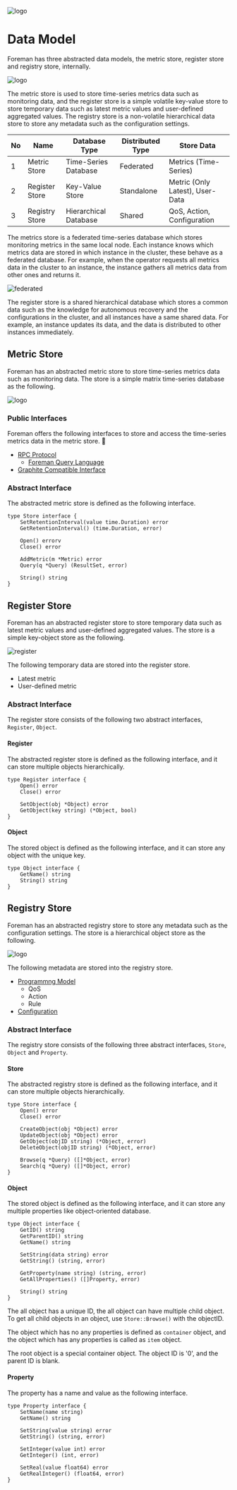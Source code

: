 ![logo](./img/icon.png)

# Data Model

Foreman has three abstracted data models, the metric store, register store and registry store, internally. 

![logo](./img/foreman_datamodel.png)

The metric store is used to store time-series metrics data such as monitoring data, and the register store is a simple volatile key-value store to store temporary data such as latest metric values and user-defined aggregated values. The registry store is a non-volatile hierarchical data store to store any metadata such as the configuration settings.

No | Name | Database Type | Distributed Type | Store Data
--- | --- | --- | --- | ---
1 | Metric Store | Time-Series Database | Federated  | Metrics (Time-Series)
2 | Register Store | Key-Value Store | Standalone | Metric (Only Latest), User-Data
3 | Registry Store | Hierarchical Database | Shared | QoS, Action, Configuration

The metrics store is a federated time-series database which stores monitoring metrics in the same local node. 
Each instance knows which metrics data are stored in which instance in the cluster, these behave as a federated database. For example, when the operator requests all metrics data in the cluster to an instance, the instance gathers all metrics data from other ones and returns it.

![federated](./img/federated.png)

The register store is a shared hierarchical database which stores a common data such as the knowledge for autonomous recovery and the configurations in the cluster, and all instances have a same shared data. For example, an instance updates its data, and the data is distributed to other instances immediately.

## Metric Store

Foreman has an abstracted metric store to store time-series metrics data such as monitoring data. The store is a simple matrix time-series database as the following.

![logo](./img/datamodel_metrics.png)

### Public Interfaces

Foreman offers the following interfaces to store and access the time-series metrics data in the metric store.

- [RPC Protocol](rpc_protocol.md)
  - [Foreman Query Language](dsl.md)
- [Graphite Compatible Interface](graphite.md)

### Abstract Interface

The abstracted metric store is defined as the following interface.

```
type Store interface {
	SetRetentionInterval(value time.Duration) error
	GetRetentionInterval() (time.Duration, error)

	Open() errorv
	Close() error

	AddMetric(m *Metric) error
	Query(q *Query) (ResultSet, error)

	String() string
}
```

## Register Store

Foreman has an abstracted register store to store temporary data such as latest metric values and user-defined aggregated values. The store is a simple key-object store as the following.

![register](./img/datamodel_register.png)

The following temporary data are stored into the register store.

  - Latest metric
  - User-defined metric

### Abstract Interface

The register store consists of the following two abstract interfaces, `Register`, `Object`.

#### Register

The abstracted register store is defined as the following interface, and it can store multiple objects hierarchically.

```
type Register interface {
	Open() error
	Close() error

	SetObject(obj *Object) error
	GetObject(key string) (*Object, bool)
}
```

#### Object

The stored object is defined as the following interface, and it can store any object with the unique key.

```
type Object interface {
	GetName() string
	String() string
}
```

## Registry Store

Foreman has an abstracted registry store to store any metadata such as the configuration settings. The store is a hierarchical object store as the following.

![logo](./img/datamodel_registry.png)

The following metadata are stored into the registry store.

- [Programmng Model](programming_model.md)
  - QoS
  - Action
  - Rule
- [Configuration](configuration.md)

### Abstract Interface

The registry store consists of the following three abstract interfaces, `Store`, `Object` and `Property`.

#### Store

The abstracted registry store is defined as the following interface, and it can store multiple objects hierarchically.

```
type Store interface {
	Open() error
	Close() error

	CreateObject(obj *Object) error
	UpdateObject(obj *Object) error
	GetObject(objID string) (*Object, error)
	DeleteObject(objID string) (*Object, error)

	Browse(q *Query) ([]*Object, error)
	Search(q *Query) ([]*Object, error)
}
```

#### Object

The stored object is defined as the following interface, and it can store any multiple properties like object-oriented database.

```
type Object interface {
	GetID() string
	GetParentID() string
	GetName() string

	SetString(data string) error
	GetString() (string, error)

	GetProperty(name string) (string, error)
	GetAllProperties() ([]Property, error)

	String() string
}
```

The all object has a unique ID, the all object can have multiple child object. To get all child objects in an object, use `Store::Browse()` with the objectID.

The object which has no any properties is defined as `container` object, and the object which has any properties is called as `item` object.

The root object is a special container object. The object ID is '0', and the parent ID is blank.

#### Property

The property has a name and value as the following interface.

```
type Property interface {
	SetName(name string)
	GetName() string

	SetString(value string) error
	GetString() (string, error)

	SetInteger(value int) error
	GetInteger() (int, error)

	SetReal(value float64) error
	GetRealInteger() (float64, error)
}
```
